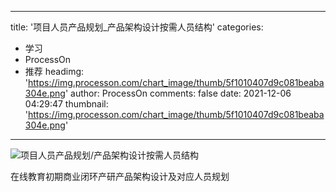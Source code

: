 
---
title: '项目人员产品规划_产品架构设计按需人员结构'
categories: 
 - 学习
 - ProcessOn
 - 推荐
headimg: 'https://img.processon.com/chart_image/thumb/5f1010407d9c081beaba304e.png'
author: ProcessOn
comments: false
date: 2021-12-06 04:29:47
thumbnail: 'https://img.processon.com/chart_image/thumb/5f1010407d9c081beaba304e.png'
---

<div>   
<img class="thumb" alt="项目人员产品规划/产品架构设计按需人员结构" src="https://img.processon.com/chart_image/thumb/5f1010407d9c081beaba304e.png" referrerpolicy="no-referrer">
<p>在线教育初期商业闭环产研产品架构设计及对应人员规划</p>  
</div>
            